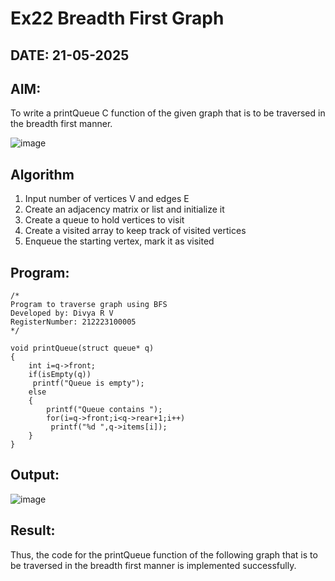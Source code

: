 # Ex22 Breadth First Graph
## DATE: 21-05-2025
## AIM:
To write a printQueue C function of the given graph that is to be traversed in the breadth first manner.

![image](https://github.com/user-attachments/assets/f483f48c-6af0-4027-a993-01c108a50933)


## Algorithm
1. Input number of vertices V and edges E
2. Create an adjacency matrix or list and initialize it 
3. Create a queue to hold vertices to visit
4. Create a visited array to keep track of visited vertices 
5. Enqueue the starting vertex, mark it as visited  

## Program:
```
/*
Program to traverse graph using BFS
Developed by: Divya R V
RegisterNumber: 212223100005 
*/
```
```
void printQueue(struct queue* q)
{
    int i=q->front;
    if(isEmpty(q))
     printf("Queue is empty");
    else
    {
        printf("Queue contains ");
        for(i=q->front;i<q->rear+1;i++)
         printf("%d ",q->items[i]);
    }
}
```
## Output:

![image](https://github.com/user-attachments/assets/feb58cdf-0b70-41c9-be01-a63c96764e46)


## Result:
Thus, the code for the printQueue function of the following graph that is to be traversed in the breadth first manner is implemented successfully.
